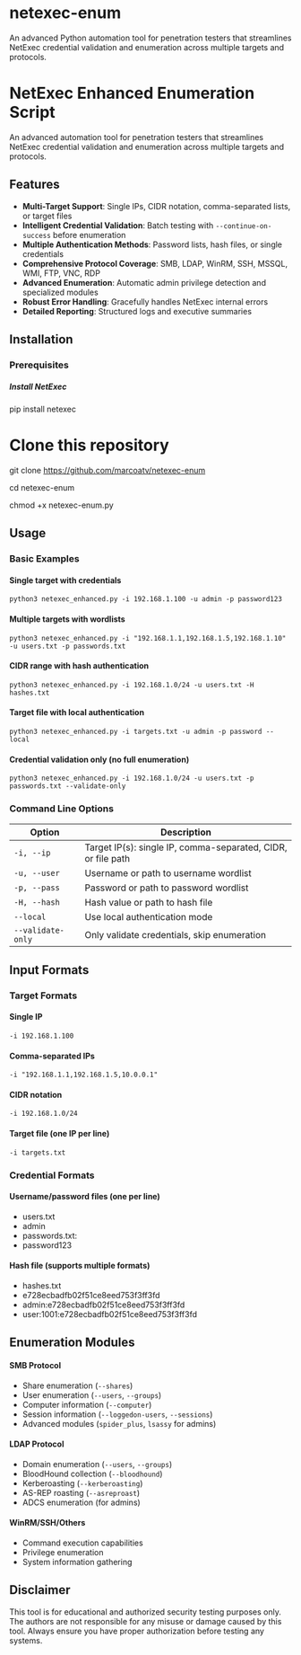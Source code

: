 # netexec-enum
An advanced Python automation tool for penetration testers that streamlines NetExec credential validation and enumeration across multiple targets and protocols.

# NetExec Enhanced Enumeration Script

An advanced automation tool for penetration testers that streamlines NetExec credential validation and enumeration across multiple targets and protocols.

## Features

- **Multi-Target Support**: Single IPs, CIDR notation, comma-separated lists, or target files
- **Intelligent Credential Validation**: Batch testing with `--continue-on-success` before enumeration
- **Multiple Authentication Methods**: Password lists, hash files, or single credentials
- **Comprehensive Protocol Coverage**: SMB, LDAP, WinRM, SSH, MSSQL, WMI, FTP, VNC, RDP
- **Advanced Enumeration**: Automatic admin privilege detection and specialized modules
- **Robust Error Handling**: Gracefully handles NetExec internal errors
- **Detailed Reporting**: Structured logs and executive summaries

## Installation

### Prerequisites
##### Install NetExec
pip install netexec

# Clone this repository
git clone https://github.com/marcoatv/netexec-enum

cd netexec-enum

chmod +x netexec-enum.py

## Usage

### Basic Examples

#### Single target with credentials
`python3 netexec_enhanced.py -i 192.168.1.100 -u admin -p password123`

#### Multiple targets with wordlists
`python3 netexec_enhanced.py -i "192.168.1.1,192.168.1.5,192.168.1.10" -u users.txt -p passwords.txt`

#### CIDR range with hash authentication
`python3 netexec_enhanced.py -i 192.168.1.0/24 -u users.txt -H hashes.txt`

#### Target file with local authentication
`python3 netexec_enhanced.py -i targets.txt -u admin -p password --local`

#### Credential validation only (no full enumeration)
`python3 netexec_enhanced.py -i 192.168.1.0/24 -u users.txt -p passwords.txt --validate-only`

### Command Line Options

| Option | Description |
|--------|-------------|
| `-i, --ip` | Target IP(s): single IP, comma-separated, CIDR, or file path |
| `-u, --user` | Username or path to username wordlist |
| `-p, --pass` | Password or path to password wordlist |
| `-H, --hash` | Hash value or path to hash file |
| `--local` | Use local authentication mode |
| `--validate-only` | Only validate credentials, skip enumeration |

## Input Formats

### Target Formats
#### Single IP
`-i 192.168.1.100`

#### Comma-separated IPs
`-i "192.168.1.1,192.168.1.5,10.0.0.1"`

#### CIDR notation
`-i 192.168.1.0/24`

#### Target file (one IP per line)
`-i targets.txt`

### Credential Formats
#### Username/password files (one per line)
- users.txt
- admin
- passwords.txt:
- password123

#### Hash file (supports multiple formats)
- hashes.txt
- e728ecbadfb02f51ce8eed753f3ff3fd
- admin:e728ecbadfb02f51ce8eed753f3ff3fd
- user:1001:e728ecbadfb02f51ce8eed753f3ff3fd

## Enumeration Modules

#### SMB Protocol
- Share enumeration (`--shares`)
- User enumeration (`--users`, `--groups`)
- Computer information (`--computer`)
- Session information (`--loggedon-users`, `--sessions`)
- Advanced modules (`spider_plus`, `lsassy` for admins)

#### LDAP Protocol
- Domain enumeration (`--users`, `--groups`)
- BloodHound collection (`--bloodhound`)
- Kerberoasting (`--kerberoasting`)
- AS-REP roasting (`--asreproast`)
- ADCS enumeration (for admins)

#### WinRM/SSH/Others
- Command execution capabilities
- Privilege enumeration
- System information gathering

## Disclaimer

This tool is for educational and authorized security testing purposes only. The authors are not responsible for any misuse or damage caused by this tool. Always ensure you have proper authorization before testing any systems.
